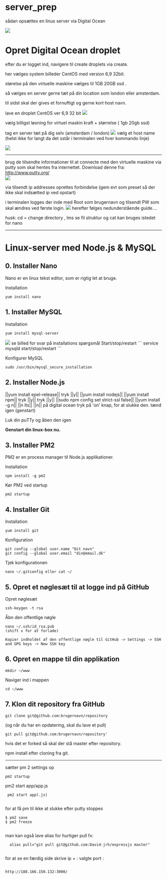 # server_prep

sådan opsættes en linus server via Digital Ocean

<img src="./images/download.jpg">

# Opret Digital Ocean droplet

efter du er logget ind, navigere til create droplets via create.

her vælges system billeder CentOS med version 6,9 32bit.

størelse på den virtuelle maskine vælges til 1GB 20GB ssd .

så vælges en server gerne tæt på din location som london eller amsterdam.

til sidst skal der gives et fornuftigt og gerne kort host navn.


lave en droplet CentOS ver 6,9 32 bit
<img src="./images/centos.png">

vælg billigst løsning for virtuel maskin kraft + størrelse ( 1gb 20gb ssd)

tag en server tæt på dig selv (amsterdam / london)
<img src="./images/server.png">
vælg et host name (helst ikke for langt da det sstår i terminalen ved hver kommando linje)

<img src="./images/1.png">

-----


brug de tilsendte informationer til at connecte med den virtuelle maskine via putty som skal hentes fra internettet.
Download denne fra: http://www.putty.org/   
<img src="./images/putty.png">

via tilsendt ip addresses oprettes forbindelse (gem evt som preset så der ikke skal indsætted ip ved opstart)

i terminalen logges der inde med Root som brugernavn og tilsendt PW som skal ændres ved første login.
<img src="./images/login.png">
herefter følges nedunderstående guide....

husk: cd = change directory , lms se fil struktur og cat kan bruges istedet for nano



-----



# Linux-server med Node.js & MySQL

## 0. Installer Nano
Nano er en linux tekst editor, som er rigtig let at bruge.

Installation
```
yum install nano
```

## 1. Installer MySQL
Installation
```
yum install mysql-server
```
<img src="./images/mysql.png">
se billed for svar på installations spørgsmål
Start/stop/restart
```
service mysqld start/stop/restart
```

Konfigurer MySQL
```
sudo /usr/bin/mysql_secure_installation
```

## 2. Installer Node.js
 ||yum install epel-release|| tryk ||y||
 ||yum install nodejs||
 ||yum install npm|| tryk ||y|| tryk ||y||
 ||sudo npm config set strict-ssl false||
 ||yum install -g n||
 ||n lts||
 ||n||
 på digital ocean tryk på 'on' knap, for at slukke den. tænd igen (genstart)

Luk din puTTy og åben den igen

**Genstart din linux-box nu.**

## 3. Installer PM2
PM2 er en process manager til Node.js applikationer.

Installation
```
npm install -g pm2
```

Kør PM2 ved startup
```
pm2 startup
```

## 4. Installer Git
Installation
```
yum install git
```

Konfiguration
```
git config --global user.name "Dit navn"
git config --global user.email "din@email.dk"
```

Tjek konfigurationen
```
nano ~/.gitconfig eller cat ~/
```

## 5. Opret et nøglesæt til at logge ind på GitHub
Opret nøglesæt
```
ssh-keygen -t rsa
```

Åbn den offentlige nøgle
```
nano ~/.ssh/id_rsa.pub
(shift x for at forlade)

Kopier indholdet af den offentlige nøgle til GitHub -> Settings -> SSH and GPG keys -> New SSH key
```

## 6. Opret en mappe til din applikation
```
mkdir ~/www
```
Naviger ind i mappen
```
cd ~/www
```

## 7. Klon dit repository fra GitHub
```
git clone git@github.com:brugernavn/repository
```

(og når du har en opdatering, skal du lave et pull)
```
git pull git@github.com:brugernavn/repository'

```


hvis det er forked så skal der stå master efter repository.

npm install efter cloning fra git. 


-------
sætter pm 2 settings op

```
pm2 startup

```

pm2 start app/app.js


```
 pm2 start app(.js)
 
```
for at få pm til ikke at slukke efter putty stoppes

```
$ pm2 save
$ pm2 freeze
 
```


man kan også lave alias for hurtiger pull fx:

```
  alias pull="git pull git@github.com:David-jrh/expressjs master"
  
```

for at se en færdig side skrive ip + : valgte port :

```

http://188.166.150.132:3000/
```
